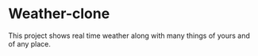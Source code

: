 # Weather-clone
This project shows real time weather along with many things of yours and of any place.
